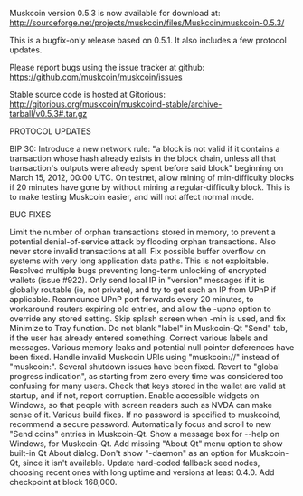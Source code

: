 Muskcoin version 0.5.3 is now available for download at:
http://sourceforge.net/projects/muskcoin/files/Muskcoin/muskcoin-0.5.3/

This is a bugfix-only release based on 0.5.1.
It also includes a few protocol updates.

Please report bugs using the issue tracker at github:
https://github.com/muskcoin/muskcoin/issues

Stable source code is hosted at Gitorious:
http://gitorious.org/muskcoin/muskcoind-stable/archive-tarball/v0.5.3#.tar.gz

PROTOCOL UPDATES

BIP 30: Introduce a new network rule: "a block is not valid if it contains a transaction whose hash already exists in the block chain, unless all that transaction's outputs were already spent before said block" beginning on March 15, 2012, 00:00 UTC.
On testnet, allow mining of min-difficulty blocks if 20 minutes have gone by without mining a regular-difficulty block. This is to make testing Muskcoin easier, and will not affect normal mode.

BUG FIXES

Limit the number of orphan transactions stored in memory, to prevent a potential denial-of-service attack by flooding orphan transactions. Also never store invalid transactions at all.
Fix possible buffer overflow on systems with very long application data paths. This is not exploitable.
Resolved multiple bugs preventing long-term unlocking of encrypted wallets
(issue #922).
Only send local IP in "version" messages if it is globally routable (ie, not private), and try to get such an IP from UPnP if applicable.
Reannounce UPnP port forwards every 20 minutes, to workaround routers expiring old entries, and allow the -upnp option to override any stored setting.
Skip splash screen when -min is used, and fix Minimize to Tray function.
Do not blank "label" in Muskcoin-Qt "Send" tab, if the user has already entered something.
Correct various labels and messages.
Various memory leaks and potential null pointer deferences have been fixed.
Handle invalid Muskcoin URIs using "muskcoin://" instead of "muskcoin:".
Several shutdown issues have been fixed.
Revert to "global progress indication", as starting from zero every time was considered too confusing for many users.
Check that keys stored in the wallet are valid at startup, and if not, report corruption.
Enable accessible widgets on Windows, so that people with screen readers such as NVDA can make sense of it.
Various build fixes.
If no password is specified to muskcoind, recommend a secure password.
Automatically focus and scroll to new "Send coins" entries in Muskcoin-Qt.
Show a message box for --help on Windows, for Muskcoin-Qt.
Add missing "About Qt" menu option to show built-in Qt About dialog.
Don't show "-daemon" as an option for Muskcoin-Qt, since it isn't available.
Update hard-coded fallback seed nodes, choosing recent ones with long uptime and versions at least 0.4.0.
Add checkpoint at block 168,000.
